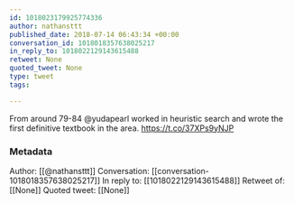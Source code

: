 ```yaml
---
id: 1018023179925774336
author: nathansttt
published_date: 2018-07-14 06:43:34 +00:00
conversation_id: 1018018357638025217
in_reply_to: 1018022129143615488
retweet: None
quoted_tweet: None
type: tweet
tags:

---
```


From around 79-84 @yudapearl worked in heuristic search and wrote the first definitive textbook in the area. https://t.co/37XPs9yNJP

### Metadata

Author: [[@nathansttt]]
Conversation: [[conversation-1018018357638025217]]
In reply to: [[1018022129143615488]]
Retweet of: [[None]]
Quoted tweet: [[None]]
